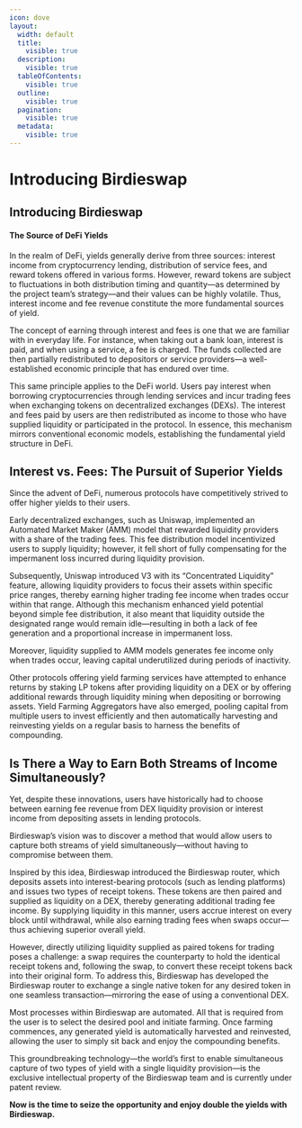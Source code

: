 ```yaml
---
icon: dove
layout:
  width: default
  title:
    visible: true
  description:
    visible: true
  tableOfContents:
    visible: true
  outline:
    visible: true
  pagination:
    visible: true
  metadata:
    visible: true
---
```


# Introducing Birdieswap

## Introducing Birdieswap

#### The Source of DeFi Yields

In the realm of DeFi, yields generally derive from three sources: interest income from cryptocurrency lending, distribution of service fees, and reward tokens offered in various forms. However, reward tokens are subject to fluctuations in both distribution timing and quantity—as determined by the project team’s strategy—and their values can be highly volatile. Thus, interest income and fee revenue constitute the more fundamental sources of yield.

The concept of earning through interest and fees is one that we are familiar with in everyday life. For instance, when taking out a bank loan, interest is paid, and when using a service, a fee is charged. The funds collected are then partially redistributed to depositors or service providers—a well-established economic principle that has endured over time.

This same principle applies to the DeFi world. Users pay interest when borrowing cryptocurrencies through lending services and incur trading fees when exchanging tokens on decentralized exchanges (DEXs). The interest and fees paid by users are then redistributed as income to those who have supplied liquidity or participated in the protocol. In essence, this mechanism mirrors conventional economic models, establishing the fundamental yield structure in DeFi.

## Interest vs. Fees: The Pursuit of Superior Yields

Since the advent of DeFi, numerous protocols have competitively strived to offer higher yields to their users.

Early decentralized exchanges, such as Uniswap, implemented an Automated Market Maker (AMM) model that rewarded liquidity providers with a share of the trading fees. This fee distribution model incentivized users to supply liquidity; however, it fell short of fully compensating for the impermanent loss incurred during liquidity provision.

Subsequently, Uniswap introduced V3 with its “Concentrated Liquidity” feature, allowing liquidity providers to focus their assets within specific price ranges, thereby earning higher trading fee income when trades occur within that range. Although this mechanism enhanced yield potential beyond simple fee distribution, it also meant that liquidity outside the designated range would remain idle—resulting in both a lack of fee generation and a proportional increase in impermanent loss.

Moreover, liquidity supplied to AMM models generates fee income only when trades occur, leaving capital underutilized during periods of inactivity.

Other protocols offering yield farming services have attempted to enhance returns by staking LP tokens after providing liquidity on a DEX or by offering additional rewards through liquidity mining when depositing or borrowing assets. Yield Farming Aggregators have also emerged, pooling capital from multiple users to invest efficiently and then automatically harvesting and reinvesting yields on a regular basis to harness the benefits of compounding.

## Is There a Way to Earn Both Streams of Income Simultaneously?

Yet, despite these innovations, users have historically had to choose between earning fee revenue from DEX liquidity provision or interest income from depositing assets in lending protocols.

Birdieswap’s vision was to discover a method that would allow users to capture both streams of yield simultaneously—without having to compromise between them.

Inspired by this idea, Birdieswap introduced the Birdieswap router, which deposits assets into interest-bearing protocols (such as lending platforms) and issues two types of receipt tokens. These tokens are then paired and supplied as liquidity on a DEX, thereby generating additional trading fee income. By supplying liquidity in this manner, users accrue interest on every block until withdrawal, while also earning trading fees when swaps occur—thus achieving superior overall yield.

However, directly utilizing liquidity supplied as paired tokens for trading poses a challenge: a swap requires the counterparty to hold the identical receipt tokens and, following the swap, to convert these receipt tokens back into their original form. To address this, Birdieswap has developed the Birdieswap router to exchange a single native token for any desired token in one seamless transaction—mirroring the ease of using a conventional DEX.

Most processes within Birdieswap are automated. All that is required from the user is to select the desired pool and initiate farming. Once farming commences, any generated yield is automatically harvested and reinvested, allowing the user to simply sit back and enjoy the compounding benefits.

This groundbreaking technology—the world’s first to enable simultaneous capture of two types of yield with a single liquidity provision—is the exclusive intellectual property of the Birdieswap team and is currently under patent review.

**Now is the time to seize the opportunity and enjoy double the yields with Birdieswap.**
